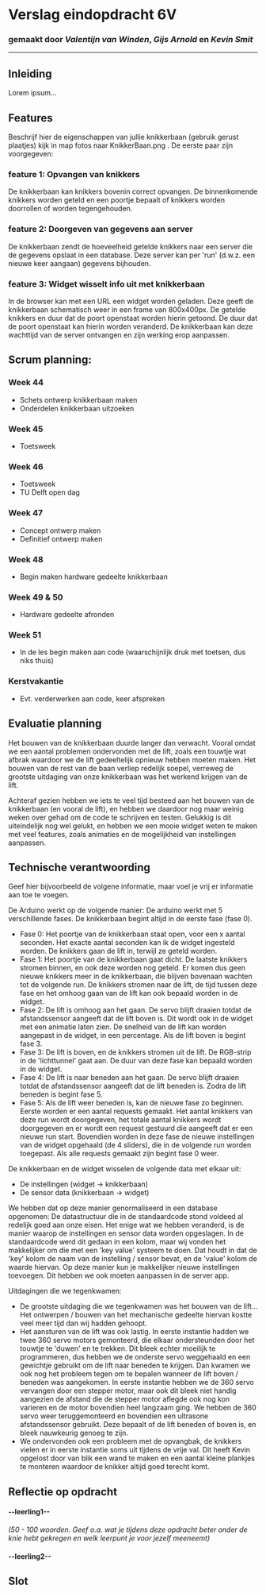 # Verslag eindopdracht 6V
### gemaakt door *Valentijn van Winden*, *Gijs Arnold* en *Kevin Smit*

---

## Inleiding
Lorem ipsum...



## Features
Beschrijf hier de eigenschappen van jullie knikkerbaan (gebruik gerust plaatjes) kijk in map fotos naar KnikkerBaan.png . De eerste paar zijn voorgegeven:

### feature 1: Opvangen van knikkers
De knikkerbaan kan knikkers bovenin correct opvangen. De binnenkomende knikkers worden geteld en een poortje bepaalt of knikkers worden doorrollen of worden tegengehouden.

### feature 2: Doorgeven van gegevens aan server
De knikkerbaan zendt de hoeveelheid getelde knikkers naar een server die de gegevens opslaat in een database. Deze server kan per 'run' (d.w.z. een nieuwe keer aangaan) gegevens bijhouden.

### feature 3: Widget wisselt info uit met knikkerbaan
In de browser kan met een URL een widget worden geladen. Deze geeft de knikkerbaan schematisch weer in een frame van 800x400px. De getelde knikkers en duur dat de poort openstaat worden hierin getoond. De duur dat de poort openstaat kan hierin worden veranderd. De knikkerbaan kan deze wachttijd van de server ontvangen en zijn werking erop aanpassen.

## Scrum planning:

### Week 44
- Schets ontwerp knikkerbaan maken
- Onderdelen knikkerbaan uitzoeken

### Week 45
- Toetsweek

### Week 46
- Toetsweek
- TU Delft open dag

### Week 47
- Concept ontwerp maken
- Definitief ontwerp maken

### Week 48
- Begin maken hardware gedeelte knikkerbaan

### Week 49 & 50
- Hardware gedeelte afronden

### Week 51
- In de les begin maken aan code (waarschijnlijk druk met toetsen, dus niks thuis)

### Kerstvakantie
- Evt. verderwerken aan code, keer afspreken

## Evaluatie planning
Het bouwen van de knikkerbaan duurde langer dan verwacht. Vooral omdat we een aantal problemen ondervonden met de lift, zoals een touwtje wat afbrak waardoor we de lift gedeeltelijk opnieuw hebben moeten maken. Het bouwen van de rest van de baan verliep redelijk soepel, verreweg de grootste uitdaging van onze knikkerbaan was het werkend krijgen van de lift.

Achteraf gezien hebben we iets te veel tijd besteed aan het bouwen van de knikkerbaan (en vooral de lift), en hebben we daardoor nog maar weinig weken over gehad om de code te schrijven en testen. Gelukkig is dit uiteindelijk nog wel gelukt, en hebben we een mooie widget weten te maken met veel features, zoals animaties en de mogelijkheid van instellingen aanpassen.


## Technische verantwoording
Geef hier bijvoorbeeld de volgene informatie, maar voel je vrij er informatie aan toe te voegen.

De Arduino werkt op de volgende manier:
De arduino werkt met 5 verschillende fases. De knikkerbaan begint altijd in de eerste fase (fase 0).
- Fase 0: Het poortje van de knikkerbaan staat open, voor een x aantal seconden. Het exacte aantal seconden kan ik de widget ingesteld worden. De knikkers gaan de lift in, terwijl ze geteld worden.
- Fase 1: Het poortje van de knikkerbaan gaat dicht. De laatste knikkers stromen binnen, en ook deze worden nog geteld. Er komen dus geen nieuwe knikkers meer in de knikkerbaan, die blijven bovenaan wachten tot de volgende run. De knikkers stromen naar de lift, de tijd tussen deze fase en het omhoog gaan van de lift kan ook bepaald worden in de widget.
- Fase 2: De lift is omhoog aan het gaan. De servo blijft draaien totdat de afstandssensor aangeeft dat de lift boven is. Dit wordt ook in de widget met een animatie laten zien. De snelheid van de lift kan worden aangepast in de widget, in een percentage. Als de lift boven is begint fase 3.
- Fase 3: De lift is boven, en de knikkers stromen uit de lift. De RGB-strip in de 'lichttunnel' gaat aan. De duur van deze fase kan bepaald worden in de widget.
- Fase 4: De lift is naar beneden aan het gaan. De servo blijft draaien totdat de afstandssensor aangeeft dat de lift beneden is. Zodra de lift beneden is begint fase 5.
- Fase 5: Als de lift weer beneden is, kan de nieuwe fase zo beginnen. Eerste worden er een aantal requests gemaakt. Het aantal knikkers van deze run wordt doorgegeven, het totale aantal knikkers wordt doorgegeven en er wordt een request gestuurd die aangeeft dat er een nieuwe run start. Bovendien worden in deze fase de nieuwe instellingen van de widget opgehaald (de 4 sliders), die in de volgende run worden toegepast. Als alle requests gemaakt zijn begint fase 0 weer.

De knikkerbaan en de widget wisselen de volgende data met elkaar uit:
- De instellingen (widget -> knikkerbaan)
- De sensor data (knikkerbaan -> widget)

We hebben dat op deze manier genormaliseerd in een database opgenomen:
De datastructuur die in de standaardcode stond voldeed al redelijk goed aan onze eisen. Het enige wat we hebben veranderd, is de manier waarop de instellingen en sensor data worden opgeslagen. In de standaardcode werd dit gedaan in een kolom, maar wij vonden het makkelijker om die met een 'key value' systeem te doen. Dat houdt in dat de 'key' kolom de naam van de instelling / sensor bevat, en de 'value' kolom de waarde hiervan. Op deze manier kun je makkelijker nieuwe instellingen toevoegen. Dit hebben we ook moeten aanpassen in de server app.

Uitdagingen die we tegenkwamen:
- De grootste uitdaging die we tegenkwamen was het bouwen van de lift... Het ontwerpen / bouwen van het mechanische gedeelte hiervan kostte veel meer tijd dan wij hadden gehoopt.
- Het aansturen van de lift was ook lastig. In eerste instantie hadden we twee 360 servo motors gemonteerd, die elkaar ondersteunden door het touwtje te 'duwen' en te trekken. Dit bleek echter moeilijk te programmeren, dus hebben we de onderste servo weggehaald en een gewichtje gebruikt om de lift naar beneden te krijgen. Dan kwamen we ook nog het probleem tegen om te bepalen wanneer de lift boven / beneden was aangekomen. In eerste instantie hebben we de 360 servo vervangen door een stepper motor, maar ook dit bleek niet handig aangezien de afstand die de stepper motor aflegde ook nog kon varieren en de motor bovendien heel langzaam ging. We hebben de 360 servo weer teruggemonteerd en bovendien een ultrasone afstandssensor gebruikt. Deze bepaalt of de lift beneden of boven is, en bleek nauwkeurig genoeg te zijn.
- We ondervonden ook een probleem met de opvangbak, de knikkers vielen er in eerste instantie soms uit tijdens de vrije val. Dit heeft Kevin opgelost door van blik een wand te maken en een aantal kleine plankjes te monteren waardoor de knikker altijd goed terecht komt.

## Reflectie op opdracht
#### --leerling1--
*(50 - 100 woorden. Geef o.a. wat je tijdens deze opdracht beter onder de knie hebt gekregen en welk leerpunt je voor jezelf meeneemt)*

#### --leerling2--




## Slot
